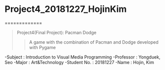 # Project4_20181227_HojinKim
=============

> Project4(Final Project): Pacman Dodge
>  > A game with the combination of Pacman and Dodge
>  > developed with Pygame

-Subject : Introduction to Visual Media Programming
-Professor : Yongduek, Seo
-Major : Art&Technology
-Student No. : 20181227
-Name : Hojin, Kim
